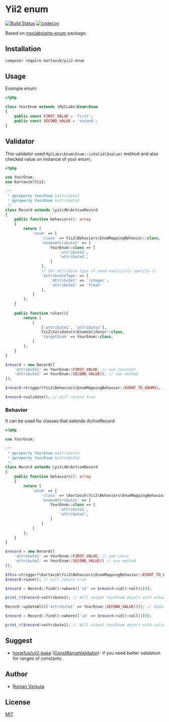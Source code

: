 # Yii2 enum

[![Build Status](https://travis-ci.com/KartaviK/yii2-enum.svg?branch=master)](https://travis-ci.com/KartaviK/yii2-enum)
[![codecov](https://codecov.io/gh/KartaviK/yii2-enum/branch/master/graph/badge.svg)](https://codecov.io/gh/KartaviK/yii2-enum)

Based on [myclabs\php-enum](https://github.com/myclabs/php-enum) package;

## Installation

```bash
composer require kartavik/yii2-enum
```

## Usage

Example enum:

```php
<?php

class YourEnum extends \MyCLabs\Enum\Enum
{
    public const FIRST_VALUE = 'first';
    public const SECOND_VALUE = 'second';
}
```

## Validator

This validator used `MyCLabs\Enum\Enum::isValid($value)` method and also checked value on instance of your enum;

```php
<?php

use YourEnum;
use Kartavik\Yii2;

/**
 * @property YourEnum $attribute1
 * @property YourEnum $attribute2
 */
class Record extends \yii\db\ActiveRecord
{
    public function behaviors(): array
    {
        return [
            'enum' => [
                'class' => Yii2\Behaviors\EnumMappingBehavior::class,
                'enumsAttributes' => [
                    YourEnum::class => [
                        'attribute1',
                        'attribute2',
                    ]
                ],
                // Set attribute type if need explicitly specify it
                'attributesType' => [
                    'attribute1' => 'integer',
                    'attribute2' => 'float'
                ],
            ]
        ];
    }
    
    public function rules(){
        return [
            [
                ['attribute1', 'attribute2'],
                Yii2\Validators\EnumValidator::class,
                'targetEnum' => YourEnum::class,
            ]
        ];
    }
}

$record = new Record([
    'attribute1' => YourEnum::FIRST_VALUE, // use constant
    'attribute2' => YourEnum::SECOND_VALUE(), // use method
]);

$record->trigger(Yii2\Behaviors\EnumMappingBehavior::EVENT_TO_ENUMS); // trigger if you put values not instance of Enum

$record->validate(); // will return true
```

### Behavior

It can be used for classes that extends ActiveRecord

```php
<?php

use YourEnum;

/**
 * @property YourEnum $attribute1
 * @property YourEnum $attribute2
 */
class Record extends \yii\db\ActiveRecord
{
    public function behaviors(): array
    {
        return [
            'enum' => [
                'class' => \Kartavik\Yii2\Behaviors\EnumMappingBehavior::class,
                'enumsAttributes' => [
                    YourEnum::class => [
                        'attribute1',
                        'attribute2',
                    ]
                ]
            ]
        ];
    }
}

$record = new Record([
    'attribute1' => YourEnum::FIRST_VALUE, // use const
    'attribute2' => YourEnum::SECOND_VALUE() // use method
]);

$this->trigger(\Kartavik\Yii2\Behaviors\EnumMappingBehavior::EVENT_TO_ENUMS);
$record->save(); // will return true

$record = Record::find()->where(['id' => $record->id])->all()[0];

print_r($record->attribute1); // Will output YourEnum object with value `first`

Record::updateAll(['attribute1' => YourEnum::SECOND_VALUE()]); // Updating records with new enum

$record = Record::find()->where(['id' => $record->id])->all()[0];

print_r($record->attribute1); // Will output YourEnum object with value `second`
```

## Suggest
- [horat1us/yii2-base](https://github.com/Horat1us/yii2-base)
 ([ConstRangeValidator](https://github.com/Horat1us/yii2-base/blob/master/src/Validators/ConstRangeValidator.php))- 
 if you need better validation for ranges of constants.

## Author
- [Roman Varkuta](mailto:roman.varkuta@gmail.com)

## License
[MIT](./LICENSE)
